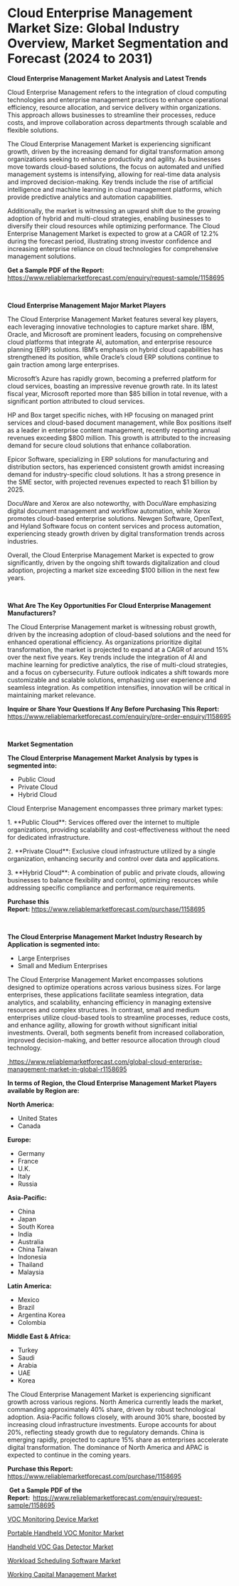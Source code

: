 <p><h1>Cloud Enterprise Management Market Size: Global Industry Overview, Market Segmentation and Forecast (2024 to 2031)</h1></p><p><strong>Cloud Enterprise Management Market Analysis and Latest Trends</strong></p>
<p><p>Cloud Enterprise Management refers to the integration of cloud computing technologies and enterprise management practices to enhance operational efficiency, resource allocation, and service delivery within organizations. This approach allows businesses to streamline their processes, reduce costs, and improve collaboration across departments through scalable and flexible solutions.</p><p>The Cloud Enterprise Management Market is experiencing significant growth, driven by the increasing demand for digital transformation among organizations seeking to enhance productivity and agility. As businesses move towards cloud-based solutions, the focus on automated and unified management systems is intensifying, allowing for real-time data analysis and improved decision-making. Key trends include the rise of artificial intelligence and machine learning in cloud management platforms, which provide predictive analytics and automation capabilities.</p><p>Additionally, the market is witnessing an upward shift due to the growing adoption of hybrid and multi-cloud strategies, enabling businesses to diversify their cloud resources while optimizing performance. The Cloud Enterprise Management Market is expected to grow at a CAGR of 12.2% during the forecast period, illustrating strong investor confidence and increasing enterprise reliance on cloud technologies for comprehensive management solutions.</p></p>
<p><strong>Get a Sample PDF of the Report:&nbsp;</strong> <a href="https://www.reliablemarketforecast.com/enquiry/request-sample/1158695?utm_campaign=1130&utm_medium=2&utm_source=Github&utm_content=ia&utm_term=17112024&utm_id=cloud-enterprise-management">https://www.reliablemarketforecast.com/enquiry/request-sample/1158695</a></p>
<p>&nbsp;</p>
<p><strong>Cloud Enterprise Management Major Market Players</strong></p>
<p><p>The Cloud Enterprise Management Market features several key players, each leveraging innovative technologies to capture market share. IBM, Oracle, and Microsoft are prominent leaders, focusing on comprehensive cloud platforms that integrate AI, automation, and enterprise resource planning (ERP) solutions. IBM’s emphasis on hybrid cloud capabilities has strengthened its position, while Oracle’s cloud ERP solutions continue to gain traction among large enterprises.</p><p>Microsoft’s Azure has rapidly grown, becoming a preferred platform for cloud services, boasting an impressive revenue growth rate. In its latest fiscal year, Microsoft reported more than $85 billion in total revenue, with a significant portion attributed to cloud services. </p><p>HP and Box target specific niches, with HP focusing on managed print services and cloud-based document management, while Box positions itself as a leader in enterprise content management, recently reporting annual revenues exceeding $800 million. This growth is attributed to the increasing demand for secure cloud solutions that enhance collaboration.</p><p>Epicor Software, specializing in ERP solutions for manufacturing and distribution sectors, has experienced consistent growth amidst increasing demand for industry-specific cloud solutions. It has a strong presence in the SME sector, with projected revenues expected to reach $1 billion by 2025.</p><p>DocuWare and Xerox are also noteworthy, with DocuWare emphasizing digital document management and workflow automation, while Xerox promotes cloud-based enterprise solutions. Newgen Software, OpenText, and Hyland Software focus on content services and process automation, experiencing steady growth driven by digital transformation trends across industries.</p><p>Overall, the Cloud Enterprise Management Market is expected to grow significantly, driven by the ongoing shift towards digitalization and cloud adoption, projecting a market size exceeding $100 billion in the next few years.</p></p>
<p>&nbsp;</p>
<p><strong>What Are The Key Opportunities For Cloud Enterprise Management Manufacturers?</strong></p>
<p><p>The Cloud Enterprise Management market is witnessing robust growth, driven by the increasing adoption of cloud-based solutions and the need for enhanced operational efficiency. As organizations prioritize digital transformation, the market is projected to expand at a CAGR of around 15% over the next five years. Key trends include the integration of AI and machine learning for predictive analytics, the rise of multi-cloud strategies, and a focus on cybersecurity. Future outlook indicates a shift towards more customizable and scalable solutions, emphasizing user experience and seamless integration. As competition intensifies, innovation will be critical in maintaining market relevance.</p></p>
<p><strong>Inquire or Share Your Questions If Any Before Purchasing This Report:</strong> <a href="https://www.reliablemarketforecast.com/enquiry/pre-order-enquiry/1158695?utm_campaign=1130&utm_medium=2&utm_source=Github&utm_content=ia&utm_term=17112024&utm_id=cloud-enterprise-management">https://www.reliablemarketforecast.com/enquiry/pre-order-enquiry/1158695</a></p>
<p>&nbsp;</p>
<p><strong>Market Segmentation</strong></p>
<p><strong>The Cloud Enterprise Management Market Analysis by types is segmented into:</strong></p>
<p><ul><li>Public Cloud</li><li>Private Cloud</li><li>Hybrid Cloud</li></ul></p>
<p><p>Cloud Enterprise Management encompasses three primary market types: </p><p>1. **Public Cloud**: Services offered over the internet to multiple organizations, providing scalability and cost-effectiveness without the need for dedicated infrastructure. </p><p>2. **Private Cloud**: Exclusive cloud infrastructure utilized by a single organization, enhancing security and control over data and applications. </p><p>3. **Hybrid Cloud**: A combination of public and private clouds, allowing businesses to balance flexibility and control, optimizing resources while addressing specific compliance and performance requirements.</p></p>
<p><strong>Purchase this Report:&nbsp;</strong><a href="https://www.reliablemarketforecast.com/purchase/1158695?utm_campaign=1130&utm_medium=2&utm_source=Github&utm_content=ia&utm_term=17112024&utm_id=cloud-enterprise-management">https://www.reliablemarketforecast.com/purchase/1158695</a></p>
<p>&nbsp;</p>
<p><strong>The Cloud Enterprise Management Market Industry Research by Application is segmented into:</strong></p>
<p><ul><li>Large Enterprises</li><li>Small and Medium Enterprises</li></ul></p>
<p><p>The Cloud Enterprise Management Market encompasses solutions designed to optimize operations across various business sizes. For large enterprises, these applications facilitate seamless integration, data analytics, and scalability, enhancing efficiency in managing extensive resources and complex structures. In contrast, small and medium enterprises utilize cloud-based tools to streamline processes, reduce costs, and enhance agility, allowing for growth without significant initial investments. Overall, both segments benefit from increased collaboration, improved decision-making, and better resource allocation through cloud technology.</p></p>
<p><a href="https://www.reliablemarketforecast.com/global-cloud-enterprise-management-market-in-global-r1158695?utm_campaign=1130&utm_medium=2&utm_source=Github&utm_content=ia&utm_term=17112024&utm_id=cloud-enterprise-management">&nbsp;https://www.reliablemarketforecast.com/global-cloud-enterprise-management-market-in-global-r1158695</a></p>
<p><strong>In terms of Region, the Cloud Enterprise Management Market Players available by Region are:</strong></p>
<p>
    <p> <strong> North America: </strong>
        <ul>
            <li>United States</li>
            <li>Canada</li>
        </ul>
        </p> 
    <p> <strong> Europe: </strong>
        <ul>
            <li>Germany</li>
            <li>France</li>
            <li>U.K.</li>
            <li>Italy</li>
            <li>Russia</li>
        </ul>
        </p> 
    <p> <strong> Asia-Pacific: </strong>
        <ul>
            <li>China</li>
            <li>Japan</li>
            <li>South Korea</li>
            <li>India</li>
            <li>Australia</li>
            <li>China Taiwan</li>
            <li>Indonesia</li>
            <li>Thailand</li>
            <li>Malaysia</li>
        </ul>
        </p> 
    <p> <strong> Latin America: </strong>
        <ul>
            <li>Mexico</li>
            <li>Brazil</li>
            <li>Argentina Korea</li>
            <li>Colombia</li>
        </ul>
        </p> 
    <p> <strong> Middle East & Africa: </strong>
        <ul>
            <li>Turkey</li>
            <li>Saudi</li>
            <li>Arabia</li>
            <li>UAE</li>
            <li>Korea</li>
        </ul>
    </p>
    </p>
<p><p>The Cloud Enterprise Management Market is experiencing significant growth across various regions. North America currently leads the market, commanding approximately 40% share, driven by robust technological adoption. Asia-Pacific follows closely, with around 30% share, boosted by increasing cloud infrastructure investments. Europe accounts for about 20%, reflecting steady growth due to regulatory demands. China is emerging rapidly, projected to capture 15% share as enterprises accelerate digital transformation. The dominance of North America and APAC is expected to continue in the coming years.</p></p>
<p><strong>Purchase this Report: </strong><a href="https://www.reliablemarketforecast.com/purchase/1158695?utm_campaign=1130&utm_medium=2&utm_source=Github&utm_content=ia&utm_term=17112024&utm_id=cloud-enterprise-management">https://www.reliablemarketforecast.com/purchase/1158695</a></p>
<p>&nbsp;<strong>Get a Sample PDF of the Report:&nbsp;&nbsp;</strong><a href="https://www.reliablemarketforecast.com/enquiry/request-sample/1158695?utm_campaign=1130&utm_medium=2&utm_source=Github&utm_content=ia&utm_term=17112024&utm_id=cloud-enterprise-management">https://www.reliablemarketforecast.com/enquiry/request-sample/1158695</a></p>
<p><strong></strong></p>
<p><p><a href="https://www.linkedin.com/pulse/voc-monitoring-device-landscape-product-spectrum-market-trajectories-6saye?utm_campaign=1130&utm_medium=2&utm_source=Github&utm_content=ia&utm_term=17112024&utm_id=cloud-enterprise-management">VOC Monitoring Device Market</a></p><p><a href="https://www.linkedin.com/pulse/global-portable-handheld-voc-monitor-market-share-growth-opportunities-xubne?utm_campaign=1130&utm_medium=2&utm_source=Github&utm_content=ia&utm_term=17112024&utm_id=cloud-enterprise-management">Portable Handheld VOC Monitor Market</a></p><p><a href="https://www.linkedin.com/pulse/in-depth-handheld-voc-gas-detector-market-review-size-share-cirae?utm_campaign=1130&utm_medium=2&utm_source=Github&utm_content=ia&utm_term=17112024&utm_id=cloud-enterprise-management">Handheld VOC Gas Detector Market</a></p><p><a href="https://issuu.com/reportprime-2/docs/workload-scheduling-software-market_b37c189800567e?utm_campaign=1130&utm_medium=2&utm_source=Github&utm_content=ia&utm_term=17112024&utm_id=cloud-enterprise-management">Workload Scheduling Software Market</a></p><p><a href="https://issuu.com/reportprime-2/docs/working-capital-management-market-s_501872bdbd8d77?utm_campaign=1130&utm_medium=2&utm_source=Github&utm_content=ia&utm_term=17112024&utm_id=cloud-enterprise-management">Working Capital Management Market</a></p></p>